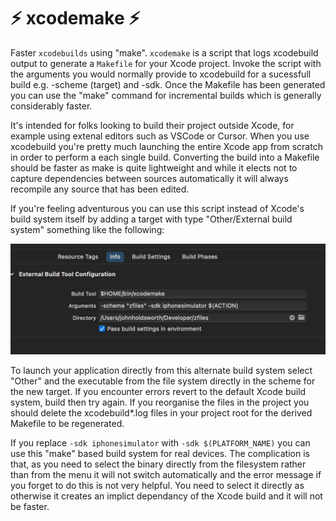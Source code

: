 # ⚡️ xcodemake ⚡️

Faster `xcodebuilds` using "make". `xcodemake` is a script that logs
xcodebuild output to generate a `Makefile` for your Xcode project.
Invoke the script with the arguments you would normally provide to
xcodebuild for a sucessfull build e.g. -scheme (target) and -sdk.
Once the Makefile has been generated you can use the "make" command 
for incremental builds which is generally considerably faster. 

It's intended for folks looking to build their project outside 
Xcode, for example using extenal editors such as VSCode or Cursor. 
When you use xcodebuild you're pretty much launching the entire
Xcode app from scratch in order to perform a each single build. 
Converting the build into a Makefile should be faster as make 
is quite lightweight and while it elects not to capture
dependencies between sources automatically it will always
recompile any source that has been edited.

If you're feeling adventurous you can use this script instead
of Xcode's build system itself by adding a target with type
"Other/External build system" something like the following:

![Icon](Config.png)

To launch your application directly from this alternate build
system select "Other" and the executable from the file system 
directly in the scheme for the new target. If you encounter 
errors revert to the default Xcode build system, build then
try again. If you reorganise the files in the project you 
should delete the xcodebuild\*.log files in your project
root for the derived Makefile to be regenerated.

If you replace `-sdk iphonesimulator` with `-sdk $(PLATFORM_NAME)`
you can use this "make" based build system for real devices.
The complication is that, as you need to select the binary
directly from the filesystem rather than from the menu
it will not switch automatically and the error message 
if you forget to do this is not very helpful. You need 
to select it directly as otherwise it creates an implict 
dependancy of the Xcode build and it will not be faster.
